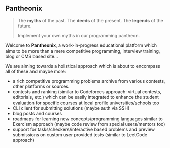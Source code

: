 ## Pantheonix

> The **myths** of the past. The **deeds** of the present. The **legends** of the future.
> 
> Implement your own myths in our programming pantheon.

Welcome to **Pantheonix**, a work-in-progress educational platform which aims to be more than a mere competitive programming, interview training, blog or CMS based site...

We are aiming towards a holistical approach which is about to encompass all of these and maybe more:
- a rich competitive programming problems archive from various contests, other platforms or sources
- contests and ranking (similar to Codeforces approach: virtual contests, editorials, etc.) which can be easily integrated to enhance the student evaluation for specific courses at local profile universities/schools too
- CLI client for submitting solutions (maybe auth via SSH)
- blog posts and courses
- roadmaps for learning new concepts/programming languages similar to Exercism approach (maybe code review from special users/mentors too)
- support for tasks/checkers/interactive based problems and preview submissions on custom user provided tests (similar to LeetCode approach)
